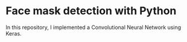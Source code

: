 # Face mask detection with Python
In this repository, I implemented a Convolutional Neural Network using Keras. 

[](frame.gif)
